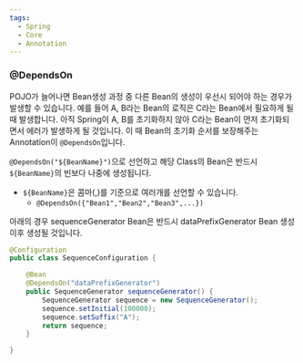 ```yaml
---
tags:
  - Spring
  - Core
  - Annotation
---
```

### @DependsOn
POJO가 늘어나면 Bean생성 과정 중 다른 Bean의 생성이 우선시 되어야 하는 경우가 발생할 수 있습니다.
예를 들어 A, B라는 Bean의 로직은 C라는 Bean에서 필요하게 될 때 발생합니다.
아직 Spring이 A, B를 초기화하지 않아 C라는 Bean이 먼저 초기화되면서 에러가 발생하게 될 것입니다.
이 때 Bean의 초기화 순서를 보장해주는 Annotation이 `@DependsOn`입니다.

`@DependsOn("${BeanName}")`으로 선언하고 해당 Class의 Bean은 반드시 `${BeanName}`의 빈보다 나중에 생성됩니다.
* `${BeanName}`은 콤마(,)를 기준으로 여러개를 선언할 수 있습니다.
	* `@DependsOn({"Bean1","Bean2","Bean3",...})` 

아래의 경우 sequenceGenerator Bean은 반드시 dataPrefixGenerator Bean 생성 이후 생성될 것입니다.
```java title:"SequenceConfiguration.java"
@Configuration
public class SequenceConfiguration {

	@Bean
	@DependsOn("dataPrefixGenerator")
	public SequenceGenerator sequenceGenerator() {
		SequenceGenerator sequence = new SequenceGenerator();
		sequence.setInitial(100000);
		sequence.setSuffix("A");
		return sequence;
	}

}
```
